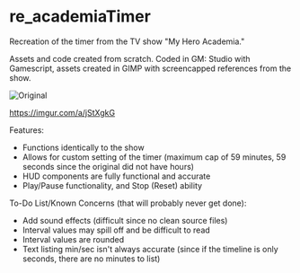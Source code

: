 # re_academiaTimer
Recreation of the timer from the TV show "My Hero Academia."

Assets and code created from scratch. Coded in GM: Studio with Gamescript, assets created in GIMP with screencapped references from the show.

![Original](https://i.imgur.com/Tn5ExMm.png)

https://imgur.com/a/jStXgkG

Features:
- Functions identically to the show
- Allows for custom setting of the timer (maximum cap of 59 minutes, 59 seconds since the original did not have hours)
- HUD components are fully functional and accurate
- Play/Pause functionality, and Stop (Reset) ability

To-Do List/Known Concerns (that will probably never get done):
- Add sound effects (difficult since no clean source files)
- Interval values may spill off and be difficult to read
- Interval values are rounded
- Text listing min/sec isn't always accurate (since if the timeline is only seconds, there are no minutes to list)
